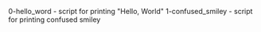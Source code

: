 0-hello_word - script for printing "Hello, World"
1-confused_smiley - script for printing confused smiley
